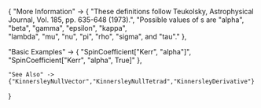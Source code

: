 {
  "More Information" -> {
      "These definitions follow Teukolsky, Astrophysical Journal, Vol. 185, pp. 635-648 (1973).",
      "Possible values of s are \"alpha\", \"beta\", \"gamma\", \"epsilon\", \"kappa\", \
\"lambda\", \"mu\", \"nu\", \"pi\", \"rho\", \"sigma\", and \"tau\"."
  },

  "Basic Examples" -> {
    "SpinCoefficient[\"Kerr\", \"alpha\"]",
    "SpinCoefficient[\"Kerr\", \"alpha\", True]"
    },

    "See Also" ->
    {"KinnersleyNullVector","KinnersleyNullTetrad","KinnersleyDerivative"}

}
